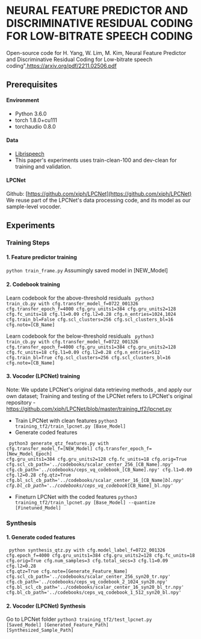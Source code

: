 # NEURAL FEATURE PREDICTOR AND DISCRIMINATIVE RESIDUAL CODING FOR LOW-BITRATE SPEECH CODING

Open-source code for  H. Yang, W. Lim, M. Kim, Neural Feature Predictor and Discriminative Residual Coding for Low-bitrate speech coding",https://arxiv.org/pdf/2211.02506.pdf

## Prerequisites
#### Environment
- Python 3.6.0 <br>
- torch 1.8.0+cu111 <br>
- torchaudio 0.8.0 <br>
#### Data
- [Librispeech](https://ieeexplore.ieee.org/document/7178964)
- This paper's experiments uses train-clean-100 and dev-clean for training and validation.
#### LPCNet
Github: [https://github.com/xiph/LPCNet](https://github.com/xiph/LPCNet)
We reuse part of the LPCNet's data processing code, and its model as our sample-level vocoder.

## Experiments


### Training Steps
#### 1. Feature predictor training
<code>python train_frame.py</code> Assumingly saved model in [NEW_Model]
#### 2. Codebook training

Learn codebook for the above-threshold residuals
<code> python3 train_cb.py with cfg.transfer_model_f=0722_001326 cfg.transfer_epoch_f=4000 cfg.gru_units1=384 cfg.gru_units2=128 cfg.fc_units=18 cfg.l1=0.09 cfg.l2=0.28 cfg.n_entries=1024,1024 cfg.train_bl=False cfg.scl_clusters=256 cfg.scl_clusters_bl=16 cfg.note=[CB_Name]</code>

Learn codebook for the below-threshold residuals
<code> python3 train_cb.py with cfg.transfer_model_f=0722_001326 cfg.transfer_epoch_f=4000 cfg.gru_units1=384 cfg.gru_units2=128 cfg.fc_units=18 cfg.l1=0.09 cfg.l2=0.28 cfg.n_entries=512 cfg.train_bl=True cfg.scl_clusters=256 cfg.scl_clusters_bl=16 cfg.note=[CB_Name]</code>
#### 3. Vocoder (LPCNet) training
Note: We update LPCNet's original data retrieving methods , and apply our own dataset; Training and testing of the LPCNet refers to LPCNet's original repository - https://github.com/xiph/LPCNet/blob/master/training_tf2/lpcnet.py

- Train LPCNet with clean features
<code>python3 training_tf2/train_lpcnet.py [Base_Model]</code>
- Generate coded features

<code> python3 generate_qtz_features.py with cfg.transfer_model_f=[NEW_Model] cfg.transfer_epoch_f=[New_Model_Epoch] cfg.gru_units1=384 cfg.gru_units2=128 cfg.fc_units=18 cfg.orig=True cfg.scl_cb_path='../codebooks/scalar_center_256_[CB_Name].npy' cfg.cb_path='../codebooks/ceps_vq_codebook_[CB_Name].npy' cfg.l1=0.09 cfg.l2=0.28 cfg.qtz=True cfg.bl_scl_cb_path='../codebooks/scalar_center_16_[CB_Name]_bl.npy' cfg.bl_cb_path='../codebooks/ceps_vq_codebook_[CB_Name]_bl.npy'</code>

- Fineturn LPCNet with the coded features
<code>python3 training_tf2/train_lpcnet.py [Base_Model] --quantize [Finetuned_Model]</code>

### Synthesis
#### 1. Generate coded features 
<code> python synthesis_qtz.py with cfg.model_label_f=0722_001326 cfg.epoch_f=4000 cfg.gru_units1=384 cfg.gru_units2=128 cfg.fc_units=18 cfg.orig=True cfg.num_samples=3 cfg.total_secs=3 cfg.l1=0.09 cfg.l2=0.28 cfg.qtz=True cfg.note=[Generate_Feature_Name] cfg.scl_cb_path='../codebooks/scalar_center_256_syn20_tr.npy' cfg.cb_path='../codebooks/ceps_vq_codebook_2_1024_syn20.npy' cfg.bl_scl_cb_path='../codebooks/scalar_center_16_syn20_bl_tr.npy' cfg.bl_cb_path='../codebooks/ceps_vq_codebook_1_512_syn20_bl.npy' </code>
#### 2. Vocoder (LPCNet) Synthesis
Go to LPCNet folder
<code>python3 training_tf2/test_lpcnet.py [Saved_Model] [Generated_Feature_Path] [Synthesized_Sample_Path]</code>

